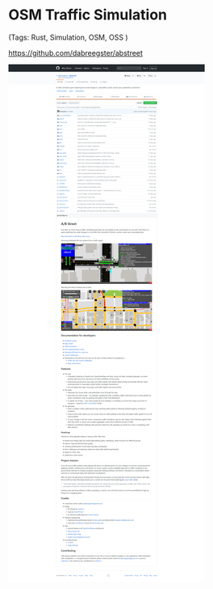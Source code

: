 # OSM Traffic Simulation 

(Tags: Rust, Simulation, OSM, OSS )


https://github.com/dabreegster/abstreet


![Screenshot 2020 01 06 Osm Traffic Simulation](pic/Screenshot_2020-01-06-osm-traffic-simulation.png)
